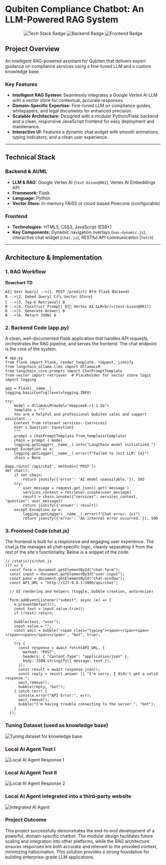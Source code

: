 # Qubiten Compliance Chatbot: An LLM-Powered RAG System

<p align="center">
  <img src="https://img.shields.io/badge/Tech%20Stack-LLM%20%7C%20RAG%20%7C%20Vertex%20AI-4285F4?style=for-the-badge&logo=google&logoColor=white" alt="Tech Stack Badge" />
  <img src="https://img.shields.io/badge/Backend-Python%20%7C%20Flask-3776AB?style=for-the-badge&logo=python&logoColor=white" alt="Backend Badge" />
  <img src="https://img.shields.io/badge/Frontend-HTML%20%7C%20CSS%20%7C%20JS-E34F26?style=for-the-badge&logo=html5&logoColor=white" alt="Frontend Badge" />
</p>

## **Project Overview**

An intelligent RAG-powered assistant for Qubiten that delivers expert guidance on compliance services using a fine-tuned LLM and a custom knowledge base.


### **Key Features**

* **Intelligent RAG System:** Seamlessly integrates a Google Vertex AI LLM with a vector store for contextual, accurate responses.
* **Domain-Specific Expertise:** Fine-tuned LLM on compliance guides, whitepapers, and legal documents for enhanced precision.
* **Scalable Architecture:** Designed with a modular Python/Flask backend and a clean, responsive JavaScript frontend for easy deployment and maintenance.
* **Interactive UI:** Features a dynamic chat widget with smooth animations, typing indicators, and a clean user experience.


---

## **Technical Stack**

### **Backend & AI/ML**
* **LLM & RAG:** Google Vertex AI (`text-bison@001`), Vertex AI Embeddings API
* **Framework:** Flask
* **Language:** Python
* **Vector Store:** In-memory FAISS or cloud-based Pinecone (configurable)

### **Frontend**
* **Technologies:** HTML5, CSS3, JavaScript (ES6+)
* **Key Components:** Dynamic navigation overlays (`nav-dynamic.js`), interactive chat widget (`chat.js`), RESTful API communication (`fetch`)

---

## **Architecture & Implementation**

### **1. RAG Workflow**

**flowchart TD**

    A[👤 User Query] -->|1. POST /predict| B(🌐 Flask Backend)
    B -->|2. Embed Query| C{🔍 Vector Store}
    C -->|3. Top-k Retrieval| B
    B -->|4. Construct Prompt| D[🤖 Vertex AI LLM<br/>(text-bison@001)]
    D -->|5. Generate Answer| B
    B -->|6. Return JSON| A

  ### 2. Backend Code (app.py)

A clean, well-documented Flask application that handles API requests, orchestrates the RAG pipeline, and serves the frontend. The chat endpoint is the core of the system.

```{python}
# app.py
from flask import Flask, render_template, request, jsonify
from langchain_ollama.llms import OllamaLLM
from langchain_core.prompts import ChatPromptTemplate
from vector import retriever  # Placeholder for vector store logic
import logging

app = Flask(__name__)
logging.basicConfig(level=logging.INFO)

try:
    model = OllamaLLM(model="deepseek-r1:1.5b")
    template = """
    You are a helpful and professional Qubiten sales and support assistant...
    Context from relevant services: {services}
    User's Question: {question}
    """
    prompt = ChatPromptTemplate.from_template(template)
    chain = prompt | model
    logging.getLogger(__name__).info("LangChain model initialized.")
except Exception as e:
    logging.getLogger(__name__).error(f"Failed to init LLM: {e}")
    chain = None

@app.route('/api/chat', methods=['POST'])
def chat():
    if not chain:
        return jsonify({'error': 'AI model unavailable.'}), 503
    try:
        user_message = request.get_json().get('message')
        services_context = retriever.invoke(user_message)
        result = chain.invoke({"services": services_context, "question": user_message})
        return jsonify({'answer': result})
    except Exception as e:
        logging.getLogger(__name__).error(f"Chat error: {e}")
        return jsonify({'error': 'An internal error occurred.'}), 500
```

### 3. Frontend Code (chat.js)

The frontend is built for a responsive and engaging user experience. The chat.js file manages all chat-specific logic, cleanly separating it from the rest of the site's functionality. Below is a snippet of the code.

```{javascript}
// /static/js/chat.js
(() => {
  const form = document.getElementById("chat-form");
  const input = document.getElementById("user-input");
  const pane = document.getElementById("chat-window");
  const API_URL = "http://127.0.0.1:5000/api/chat";

  // UI rendering and helpers (toggle, bubble creation, autoresize)

  form.addEventListener("submit", async (e) => {
    e.preventDefault();
    const text = input.value.trim();
    if (!text) return;

    bubble(text, "user");
    input.value = "";
    const wait = bubble('<span class="typing"><span></span><span></span><span></span></span>', "bot", true);
    
    try {
      const response = await fetch(API_URL, {
        method: "POST",
        headers: { "Content-Type": "application/json" },
        body: JSON.stringify({ message: text }),
      });
      const result = await response.json();
      const reply = result.answer || "I'm sorry, I didn't get a valid response.";
      wait.remove();
      bubble(reply, "bot");
    } catch (err) {
      console.error("API Error:", err);
      wait.remove();
      bubble("I'm having trouble connecting to the server.", "bot");
    }
  });
```

### Tuning Dataset (used as knowledge base)

![Tuning dataset for knowledge base](https://github.com/lewis-hue/LLMs-and-RAG/blob/main/Tuned%20Model%20Success.png)




### Local AI Agent Test I


![Local AI Agent Response 1](https://github.com/lewis-hue/LLMs-and-RAG/blob/main/Local%20Agent%20success%201.png)


### Local AI Agent Test II

![Local AI Agent Response 2](https://github.com/lewis-hue/LLMs-and-RAG/blob/main/Local%20Agent%20success%202.png)



### Local AI Agent integrated into a third-party website

![Integrated AI Agent](https://github.com/lewis-hue/LLMs-and-RAG/blob/main/Website%20AI%20Agent%20Success.png)



### Project Outcome

This project successfully demonstrates the end-to-end development of a powerful, domain-specific chatbot. The modular design facilitates future scaling and integration into other platforms, while the RAG architecture ensures responses are both accurate and relevant to the provided context, minimizing hallucination. This solution provides a strong foundation for building enterprise-grade LLM applications.
